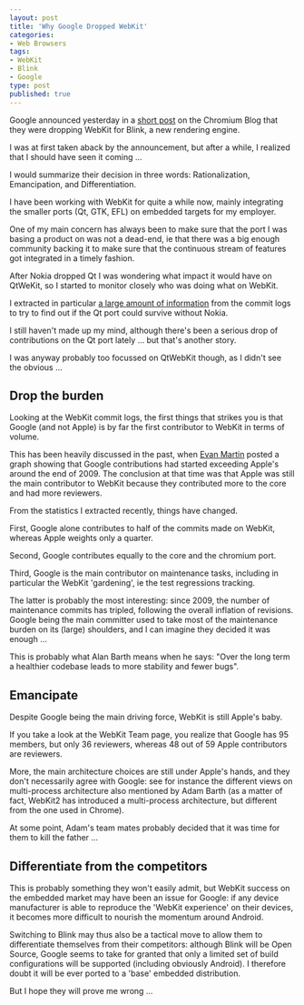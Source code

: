 ```yaml
---
layout: post
title: 'Why Google Dropped WebKit'
categories:
- Web Browsers
tags:
- WebKit
- Blink
- Google
type: post
published: true
---
```

Google announced yesterday in a [short post](http://blog.chromium.org/2013/04/blink-rendering-engine-for-chromium.html) on the Chromium Blog that they were dropping WebKit for Blink, a new rendering engine.
 
I was at first taken aback by the announcement, but after a while, I realized that I should have seen it coming ...  

I would summarize their decision in three words: Rationalization, Emancipation, and Differentiation.

<!--more-->

I have been working with WebKit for quite a while now, mainly integrating the smaller ports (Qt, GTK, EFL) on embedded targets for my employer. 

One of my main concern has always been to make sure that the port I was basing a product on was not a dead-end, ie that there was a big enough community backing it to make sure that the continuous stream of features got integrated in a timely fashion.

After Nokia dropped Qt I was wondering what impact it would have on QtWeKit, so I started to monitor closely who was doing what on WebKit.

I extracted in particular [a large amount of information](/tools/webkit-who) from the commit logs to try to find out if the Qt port could survive without Nokia.

I still haven't made up my mind, although there's been a serious drop of contributions on the Qt port lately … but that's another story.

I was anyway probably too focussed on QtWebKit though, as I didn't see the obvious ... 

## Drop the burden  

Looking at the WebKit commit logs, the first things that strikes you is that Google (and not Apple) is by far the first contributor to WebKit in terms of volume.

This has been heavily discussed in the past, when [Evan Martin](http://neugierig.org/software/chromium/notes/2010/02/webkit-commits.html) posted a graph showing that Google contributions had started exceeding Apple's around the end of 2009. The conclusion at that time was that Apple was still the main contributor to WebKit because they contributed more to the core and had more reviewers.

From the statistics I extracted recently, things have changed.

First, Google alone contributes to half of the commits made on WebKit, whereas Apple weights only a quarter.

Second, Google contributes equally to the core and the chromium port.

Third, Google is the main contributor on maintenance tasks, including in particular the WebKit 'gardening', ie the test regressions tracking.

The latter is probably the most interesting: since 2009, the number of maintenance commits has tripled, following the overall inflation of revisions. Google being the main committer used to take most of the maintenance burden on its (large) shoulders, and I can imagine they decided it was enough ... 

This is probably what Alan Barth means when he says: "Over the long term a healthier codebase leads to more stability and fewer bugs".

## Emancipate

Despite Google being the main driving force, WebKit is still Apple's baby. 

If you take a look at the WebKit Team page, you realize that Google has 95 members, but only 36 reviewers, whereas 48 out of 59 Apple contributors are reviewers. 

More, the main architecture choices are still under Apple's hands, and they don't necessarily agree with Google: see for instance the different views on multi-process architecture also mentioned by Adam Barth (as a matter of fact, WebKit2 has introduced a multi-process architecture, but different from the one used in Chrome).

At some point, Adam's team mates probably decided that it was time for them to kill the father …

## Differentiate from the competitors

This is probably something they won't easily admit, but WebKit success on the embedded market may have been an issue for Google: if any device manufacturer is able to reproduce the 'WebKit experience' on their devices, it becomes more difficult to nourish the momentum around Android.

Switching to Blink may thus also be a tactical move to allow them to differentiate themselves from their competitors: although Blink will be Open Source, Google seems to take for granted that only a limited set of build configurations will be supported (including obviously Android). I therefore doubt it will be ever ported to a 'base' embedded distribution.

But I hope they will prove me wrong …


 